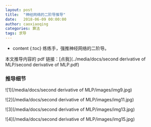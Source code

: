 ```yaml
---
layout: post
title:  "神经网络的二阶导推导"
date:   2018-06-09 00:00:00
author: caoxiaoqing
categories: 算法
tags: 求导 
---
```


* content
{:toc}
练练手，强推神经网络的二阶导。

本文推导内容的 pdf 链接：[点我](../media/docs/second derivative of MLP/second derivative of MLP.pdf)



### 推导细节

![1](/media/docs/second derivative of MLP/images/img9.jpg)

![2](/media/docs/second derivative of MLP/images/img11.jpg)

![3](/media/docs/second derivative of MLP/images/img13.jpg)

![4](/media/docs/second derivative of MLP/images/img15.jpg)
